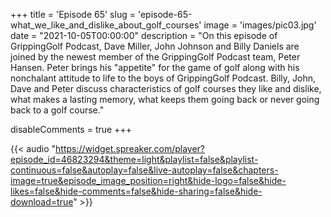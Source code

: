 +++
title = 'Episode 65'
slug = 'episode-65-what_we_like_and_dislike_about_golf_courses'
image = 'images/pic03.jpg'
date = "2021-10-05T00:00:00"
description = "On this episode of GrippingGolf Podcast, Dave Miller, John Johnson and Billy Daniels are joined by the newest member of the GrippingGolf Podcast team, Peter Hansen. Peter brings his "appetite" for the game of golf along with his nonchalant attitude to life to the boys of GrippingGolf Podcast. Billy, John, Dave and Peter discuss characteristics of golf courses they like and dislike, what makes a lasting memory, what keeps them going back or never going back to a golf course."

disableComments = true
+++

{{< audio "https://widget.spreaker.com/player?episode_id=46823294&theme=light&playlist=false&playlist-continuous=false&autoplay=false&live-autoplay=false&chapters-image=true&episode_image_position=right&hide-logo=false&hide-likes=false&hide-comments=false&hide-sharing=false&hide-download=true" >}}



